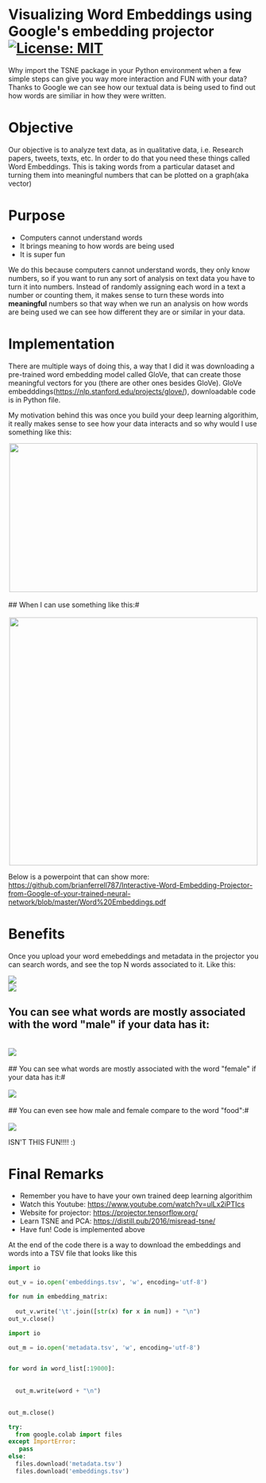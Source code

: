 # Visualizing Word Embeddings using Google's embedding projector [![License: MIT](https://img.shields.io/badge/License-MIT-yellow.svg)](https://opensource.org/licenses/MIT) 
Why import the TSNE package in your Python environment when a few simple steps can give you way more interaction and FUN with your data? Thanks to Google we can see how our textual data is being used to find out how words are similiar in how they were written. 


# Objective
Our objective is to analyze text data, as in qualitative data, i.e. Research papers, tweets, texts, etc. In order to do that you need these things called Word Embeddings. This is taking words from a particular dataset and turning them into meaningful numbers that can be plotted on a graph(aka vector)

# Purpose
- Computers cannot understand words 
- It brings meaning to how words are being used
- It is super fun

We do this because computers cannot understand words, they only know numbers, so if you want to run any sort of analysis on text data you have to turn it into numbers. Instead of randomly assigning each word in a text a number or counting them, it makes sense to turn these words into **meaningful** numbers so that way when we run an analysis on how words are being used we can see how different they are or similar in your data. 

# Implementation

There are multiple ways of doing this, a way that I did it was downloading a pre-trained word embedding model called GloVe, that can create those meaningful vectors for you (there are other ones besides GloVe). 
GloVe embedddings(https://nlp.stanford.edu/projects/glove/), downloadable code is in Python file.

My motivation behind this was once you build your deep learning algorithim, it really makes sense to see how your data interacts and so why would I use something like this:<br />

<div align="center"><img src="scatter.png" width="500px" height="300px"</img> </div>
<br />
## When I can use something like this:#
<br />
<br />
<div align="center"><img src="embGIF.gif" width="500px height="200px"</img></div>
  
 Below is a powerpoint that can show more:
https://github.com/brianferrell787/Interactive-Word-Embedding-Projector-from-Google-of-your-trained-neural-network/blob/master/Word%20Embeddings.pdf

# Benefits
Once you upload your word emebeddings and metadata in the projector you can search words, and see the top N words associated to it. Like this:

<div align="left"><img src="Communitypart.JPG"</img></div>
  
<div align="left"><img src="Engagement.JPG" </img></div>

## You can see what words are mostly associated with the word "male" if your data has it: <br />
<br />
<div align="left"><img src="male.JPG"</img></div>
<br />
## You can see what words are mostly associated with the word "female" if your data has it:# <br />
<br />
<div align="left"><img src="female.JPG"</img></div>
<br />
## You can even see how male and female compare to the word "food":# <br />
<br />
<div align="left"><img src="foodassoci.png"</img></div>

ISN'T THIS FUN!!!! :)

# Final Remarks
- Remember you have to have your own trained deep learning algorithim
- Watch this Youtube: https://www.youtube.com/watch?v=ulLx2iPTIcs
- Website for projector: https://projector.tensorflow.org/
- Learn TSNE and PCA: https://distill.pub/2016/misread-tsne/
- Have fun! Code is implemented above

At the end of the code there is a way to download the embeddings and words into a TSV file that looks like this 
``` Python
import io

out_v = io.open('embeddings.tsv', 'w', encoding='utf-8')

for num in embedding_matrix:
 
  out_v.write('\t'.join([str(x) for x in num]) + "\n")
out_v.close()
```
``` Python
import io

out_m = io.open('metadata.tsv', 'w', encoding='utf-8')


for word in word_list[:19000]:
 
  
  out_m.write(word + "\n")
  

out_m.close()
```
``` Python
try:
  from google.colab import files
except ImportError:
   pass
else:
  files.download('metadata.tsv')
  files.download('embeddings.tsv')
```





